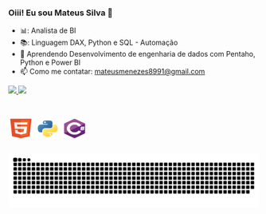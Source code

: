 ### Oiii! Eu sou Mateus Silva :wave:

- :bar_chart:: Analista de BI 
- :books:: Linguagem DAX, Python e SQL - Automação
- :thinking: Aprendendo Desenvolvimento de engenharia de dados com Pentaho, Python e Power BI
- :mailbox: Como me contatar: mateusmenezes8991@gmail.com
<div>
  <a href="https://github.com/Mateus-Silva98">
  <img height="150em" src="https://github-readme-stats.vercel.app/api/?username=Mateus-Silva98&amp;show_icons=true&amp;theme=nord&amp;include_all_commits=true&amp;count_private=true" style="max-width:100%;">
  <img height="150em" src="https://github-readme-stats.vercel.app/api/top-langs/?username=Mateus-Silva98&amp;layout=compact&amp;langs_count=7&amp;theme=nord" style="max-width:100%;">
</a></div>

##

<div><br>
  <img align="center" alt="Mate-HTML" height="40" width="50" src="https://raw.githubusercontent.com/devicons/devicon/master/icons/html5/html5-original.svg" style="max-width:100%;">
  <img align="center" alt="Mate-Python" height="40" width="50" src="https://raw.githubusercontent.com/devicons/devicon/master/icons/python/python-original.svg" style="max-width:100%;">
  <img align="center" alt="Mate-Csharp" height="40" width="50" src="https://raw.githubusercontent.com/devicons/devicon/master/icons/csharp/csharp-original.svg" style="max-width:100%;">
</div>

##

<img src="https://github.com/Mateus-Silva98/Mateus-Silva98/raw/output/github-contribution-grid-snake.svg" alt="Snake animation" style="max-width:100%;">
